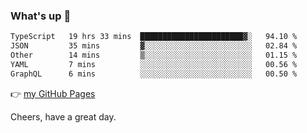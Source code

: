 ### What's up 👋

<!--START_SECTION:waka-->

```txt
TypeScript   19 hrs 33 mins  ███████████████████████▓░   94.10 %
JSON         35 mins         ▓░░░░░░░░░░░░░░░░░░░░░░░░   02.84 %
Other        14 mins         ▒░░░░░░░░░░░░░░░░░░░░░░░░   01.15 %
YAML         7 mins          ░░░░░░░░░░░░░░░░░░░░░░░░░   00.56 %
GraphQL      6 mins          ░░░░░░░░░░░░░░░░░░░░░░░░░   00.50 %
```

<!--END_SECTION:waka-->

👉 [my GitHub Pages](https://ykzhukian.github.io)

Cheers, have a great day.

